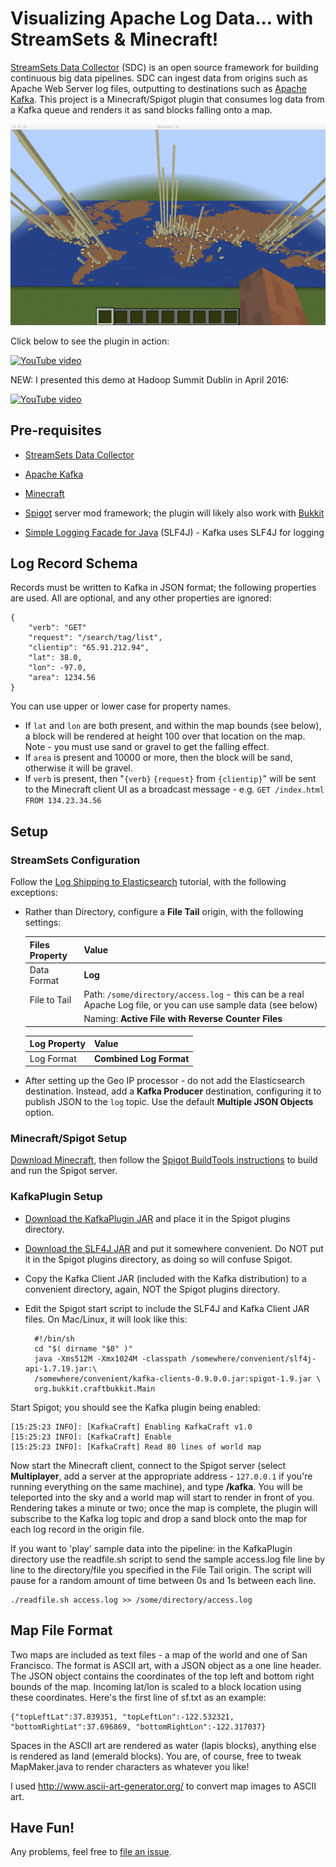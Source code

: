 Visualizing Apache Log Data... with StreamSets & Minecraft! 
===========================================================

[StreamSets Data Collector](https://streamsets.com/product/) (SDC) is an open source framework for building continuous big data pipelines. SDC can ingest data from origins such as Apache Web Server log files, outputting to destinations such as [Apache Kafka](http://kafka.apache.org/). This project is a Minecraft/Spigot plugin that consumes log data from a Kafka queue and renders it as sand blocks falling onto a map.

![Screenshot](KafkaPlugin.png)

Click below to see the plugin in action:

[![YouTube video](http://img.youtube.com/vi/yH8xZIxiThk/0.jpg)](//www.youtube.com/watch?v=yH8xZIxiThk)

NEW: I presented this demo at Hadoop Summit Dublin in April 2016:

[![YouTube video](http://img.youtube.com/vi/Gnvl30OJNao/0.jpg)](//www.youtube.com/watch?v=Gnvl30OJNao)

Pre-requisites
--------------

* [StreamSets Data Collector](https://streamsets.com/product/)

* [Apache Kafka](http://kafka.apache.org/)

* [Minecraft](https://minecraft.net/)

* [Spigot](https://www.spigotmc.org/) server mod framework; the plugin will likely also work with [Bukkit](https://bukkit.org/)

* [Simple Logging Facade for Java](http://www.slf4j.org/) (SLF4J) - Kafka uses SLF4J for logging

Log Record Schema
-----------------

Records must be written to Kafka in JSON format; the following properties are used. All are optional, and any other properties are ignored:

    {
        "verb": "GET"
        "request": "/search/tag/list",
        "clientip": "65.91.212.94",
        "lat": 38.0,
        "lon": -97.0,
        "area": 1234.56
    }

You can use upper or lower case for property names.

* If `lat` and `lon` are both present, and within the map bounds (see below), a block will be rendered at height 100 over that location on the map. Note - you must use sand or gravel to get the falling effect.
* If `area` is present and 10000 or more, then the block will be sand, otherwise it will be gravel.
* If `verb` is present, then "`{verb}` `{request}` from `{clientip}`" will be sent to the Minecraft client UI as a broadcast message - e.g. `GET /index.html FROM 134.23.34.56`

Setup
-----

### StreamSets Configuration

Follow the [Log Shipping to Elasticsearch](https://github.com/streamsets/tutorials/blob/master/tutorial-1/readme.md) tutorial, with the following exceptions:

* Rather than Directory, configure a **File Tail** origin, with the following settings:

  | Files Property | Value |
  | --- | --- |
  | Data Format | **Log** |
  | File to Tail | Path: `/some/directory/access.log` - this can be a real Apache Log file, or you can use sample data (see below) |
  | | Naming: **Active File with Reverse Counter Files** |

  | Log Property | Value |
  | --- | --- |
  | Log Format | **Combined Log Format** |

* After setting up the Geo IP processor - do not add the Elasticsearch destination. Instead, add a **Kafka Producer** destination, configuring it to publish JSON to the `log` topic. Use the default **Multiple JSON Objects** option.

### Minecraft/Spigot Setup

[Download Minecraft](https://minecraft.net/download), then follow the [Spigot BuildTools instructions](https://www.spigotmc.org/wiki/buildtools/) to build and run the Spigot server.

### KafkaPlugin Setup

* [Download the KafkaPlugin JAR](https://github.com/metadaddy/KafkaPlugin/blob/master/dist/KafkaCraft.jar?raw=true) and place it in the Spigot plugins directory.

* [Download the SLF4J JAR](http://www.slf4j.org/download.html) and put it somewhere convenient. Do NOT put it in the Spigot plugins directory, as doing so will confuse Spigot.

* Copy the Kafka Client JAR (included with the Kafka distribution) to a convenient directory, again, NOT the Spigot plugins directory.

* Edit the Spigot start script to include the SLF4J and Kafka Client JAR files. On Mac/Linux, it will look like this:

        #!/bin/sh
        cd "$( dirname "$0" )"
        java -Xms512M -Xmx1024M -classpath /somewhere/convenient/slf4j-api-1.7.19.jar:\
        /somewhere/convenient/kafka-clients-0.9.0.0.jar:spigot-1.9.jar \
        org.bukkit.craftbukkit.Main

Start Spigot; you should see the Kafka plugin being enabled:

	[15:25:23 INFO]: [KafkaCraft] Enabling KafkaCraft v1.0
	[15:25:23 INFO]: [KafkaCraft] Enable
	[15:25:23 INFO]: [KafkaCraft] Read 80 lines of world map

Now start the Minecraft client, connect to the Spigot server (select **Multiplayer**, add a server at the appropriate address - `127.0.0.1` if you're running everything on the same machine), and type **/kafka**. You will be teleported into the sky and a world map will start to render in front of you. Rendering takes a minute or two; once the map is complete, the plugin will subscribe to the Kafka log topic and drop a sand block onto the map for each log record in the origin file.

If you want to 'play' sample data into the pipeline: in the KafkaPlugin directory use the readfile.sh script to send the sample access.log file line by line to the directory/file you specified in the File Tail origin. The script will pause for a random amount of time between 0s and 1s between each line.

	./readfile.sh access.log >> /some/directory/access.log

Map File Format
---------------

Two maps are included as text files - a map of the world and one of San Francisco. The format is ASCII art, with a JSON object as a one line header. The JSON object contains the coordinates of the top left and bottom right bounds of the map. Incoming lat/lon is scaled to a block location using these coordinates. Here's the first line of sf.txt as an example:

    {"topLeftLat":37.839351, "topLeftLon":-122.532321, "bottomRightLat":37.696869, "bottomRightLon":-122.317037}

Spaces in the ASCII art are rendered as water (lapis blocks), anything else is rendered as land (emerald blocks). You are, of course, free to tweak MapMaker.java to render characters as whatever you like!

I used http://www.ascii-art-generator.org/ to convert map images to ASCII art.

Have Fun!
---------

Any problems, feel free to [file an issue](https://github.com/metadaddy/KafkaPlugin/issues).
